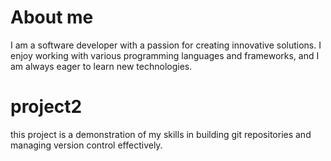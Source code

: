 # About me
I am a software developer with a passion for creating innovative solutions. I enjoy working with various programming languages and frameworks, and I am always eager to learn new technologies.

# project2
this project is a demonstration of my skills in building git repositories and managing version control effectively.